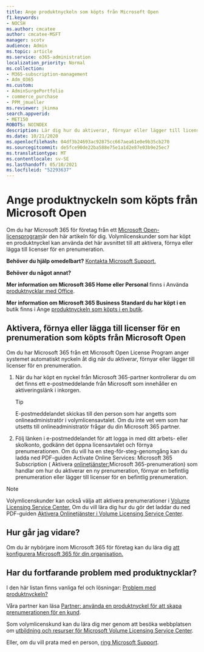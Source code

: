 ```yaml
---
title: Ange produktnyckeln som köpts från Microsoft Open
f1.keywords:
- NOCSH
ms.author: cmcatee
author: cmcatee-MSFT
manager: scotv
audience: Admin
ms.topic: article
ms.service: o365-administration
localization_priority: Normal
ms.collection:
- M365-subscription-management
- Adm_O365
ms.custom:
- AdminSurgePortfolio
- commerce_purchase
- PPM_jmueller
ms.reviewer: jkinma
search.appverid:
- MET150
ROBOTS: NOINDEX
description: Lär dig hur du aktiverar, förnyar eller lägger till licenser för Microsoft 365 för företag-prenumeration.
ms.date: 10/21/2020
ms.openlocfilehash: 04df3b24693ac92875cc667aea61e0e9b35cb270
ms.sourcegitcommit: de5fce90de22ba588e75e1a1d2e87e03b9e25ec7
ms.translationtype: MT
ms.contentlocale: sv-SE
ms.lasthandoff: 05/10/2021
ms.locfileid: "52293637"
---
```

# <a name="enter-your-product-key-purchased-from-microsoft-open"></a>Ange produktnyckeln som köpts från Microsoft Open

Om du har Microsoft 365 för företag från ett [Microsoft Open-licensprogram](https://go.microsoft.com/fwlink/p/?LinkID=613298)är den här artikeln för dig. Volymlicenskunder som har köpt en produktnyckel kan använda det här avsnittet till att aktivera, förnya eller lägga till licenser för en prenumeration.
  
 **Behöver du hjälp omedelbart?** [Kontakta Microsoft Support.](..//business-video/get-help-support.md) 
  
 **Behöver du något annat?**
 
 **Mer information om Microsoft 365 Home eller Personal** finns i Använda [produktnycklar med Office](https://support.microsoft.com/office/12a5763a-d45c-4685-8c95-a44500213759.aspx).
  
 **Mer information om Microsoft 365 Business Standard du har köpt i en** butik finns i Ange [produktnyckeln som köpts i en butik](enter-your-product-key.md). 
  
## <a name="activate-renew-or-add-licenses-to-a-subscription-purchased-from-microsoft-open"></a>Aktivera, förnya eller lägga till licenser för en prenumeration som köpts från Microsoft Open

Om du har Microsoft 365 från ett Microsoft Open License Program anger systemet automatiskt nyckeln åt dig när du aktiverar, förnyar eller lägger till licenser för en prenumeration.
  
1. När du har köpt en nyckel från Microsoft 365-partner kontrollerar du om det finns ett e-postmeddelande från Microsoft som innehåller en aktiveringslänk i inkorgen.
    
    > [!TIP]
    >  E-postmeddelandet skickas till den person som har angetts som onlineadministratör i volymlicensavtalet. Om du inte vet vem som har utsetts till onlineadministratör frågar du din Microsoft 365 partner. 
  
2. Följ länken i e-postmeddelandet för att logga in med ditt arbets- eller skolkonto, godkänn det öppna licensavtalet och förnya prenumerationen. Om du vill ha en steg-för-steg-genomgång kan du ladda ned PDF-guiden Activate Online Services: Microsoft 365 Subscription ( Aktivera [onlinetjänster:](https://go.microsoft.com/fwlink/p/?LinkId=618100)Microsoft 365-prenumeration) som handlar om hur du aktiverar en ny prenumeration, förnyar en befintlig prenumeration eller lägger till licenser för en befintlig prenumeration.
    
> [!NOTE]
> Volymlicenskunder kan också välja att aktivera prenumerationer i [Volume Licensing Service Center.](https://go.microsoft.com/fwlink/p/?LinkID=282016) Om du vill lära dig hur du gör det laddar du ned PDF-guiden [Aktivera Onlinetjänster i Volume Licensing Service Center](https://go.microsoft.com/fwlink/p/?LinkId=618096). 
  
## <a name="whats-next"></a>Hur går jag vidare?

Om du är nybörjare inom Microsoft 365 för företag kan du lära dig [att konfigurera Microsoft 365 för din organisation.](../admin/setup/setup.md)
  
## <a name="still-having-trouble-with-product-keys"></a>Har du fortfarande problem med produktnycklar?

I den här listan finns vanliga fel och lösningar: [Problem med produktnyckeln?](product-key-errors-and-solutions.md)
  
Våra partner kan läsa [Partner: använda en produktnyckel för att skapa prenumerationen för en kund](https://support.microsoft.com/office/cf22c50f-95c9-4fa2-b959-c264de256d40).
  
Som volymlicenskund kan du lära dig mer genom att besöka webbplatsen om [utbildning och resurser för Microsoft Volume Licensing Service Center](https://go.microsoft.com/fwlink/p/?LinkId=618103).
  
Eller, om du vill prata med en person, [ring Microsoft Support](../business-video/get-help-support.md).
